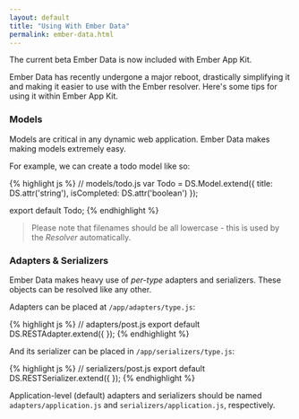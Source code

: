 ```yaml
---
layout: default
title: "Using With Ember Data"
permalink: ember-data.html
---
```


The current beta Ember Data is now included with Ember App Kit.

Ember Data has recently undergone a major reboot, drastically simplifying it and
making it easier to use with the Ember resolver. Here's some tips for using it
within Ember App Kit.

### Models

Models are critical in any dynamic web application. Ember Data makes making
models extremely easy.

For example, we can create a todo model like so:

{% highlight js %}
// models/todo.js
var Todo = DS.Model.extend({
  title: DS.attr('string'),
  isCompleted: DS.attr('boolean')
});

export default Todo;
{% endhighlight %}

> Please note that filenames should be all lowercase - this is used by the
*Resolver* automatically.

### Adapters & Serializers

Ember Data makes heavy use of *per-type* adapters and serializers. These objects
can be resolved like any other.

Adapters can be placed at `/app/adapters/type.js`:

{% highlight js %}
// adapters/post.js
export default DS.RESTAdapter.extend({
});
{% endhighlight %}

And its serializer can be placed in `/app/serializers/type.js`:

{% highlight js %}
// serializers/post.js
export default DS.RESTSerializer.extend({
});
{% endhighlight %}

Application-level (default) adapters and serializers should be named
`adapters/application.js` and `serializers/application.js`, respectively.
